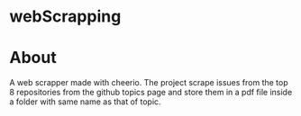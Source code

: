 # webScrapping
# About


A web scrapper made with cheerio. The project scrape issues from the top 8 repositories from the github topics page and store them in a pdf file inside a folder with same name as that of topic.
